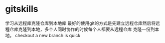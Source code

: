 # gitskills
学习从远程库克隆仓库到本地库
最好的使用git的方式是先建立远程仓库然后将远程仓库克隆到本地，多个人同时协作的时候每个人都要从远程仓库
克隆一份到本地。
checkout a new branch is quick
